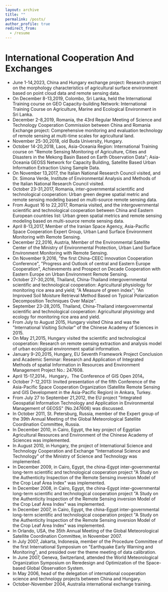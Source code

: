 ```yaml
---
layout: archive
title: ""
permalink: /posts/
author_profile: true
redirect_from:
  - /resume
---
```


# International Cooperation And Exchanges  
* June 1-14,2023, China and Hungary exchange project: Research project on the morphology characteristics of agricultural surface environment based on point cloud data and remote sensing data.
* On December 8-13,2019, Colombo, Sri Lanka, held the International Training course on GEO Capacity-building Network: International Training Course on Agriculture, Marine and Ecological Environment in Sri Lanka.
* December 2-8,2019, Romania, the 43rd Regular Meeting of Science and Technology Cooperation Commission between China and Romania Exchange project: Comprehensive monitoring and evaluation technology of remote sensing at multi-time scales for agricultural land.
* November 25-30,2018, old Buda University, Hungary.
* October 14-20,2018, Laos, Asia-Oceania Region: International Training course on "Remote Sensing Monitoring of Agriculture, Cities and Disasters in the Mekong Basin Based on Earth Observation Data"; Asia-Oceania GEOSS Network for Capacity Building, Satellite Based Urban Information Extraction Using Sample Data.
* On November 13,2017, the Italian National Research Council visited, and Dr. Simona Verde, Institute of Environmental Analysis and Methods of the Italian National Research Council visited.
* October 23-31,2017, Romania, inter-governmental scientific and technological cooperation: Urban green degree spatial metric and remote sensing modeling based on multi-source remote sensing data.
* From August 16 to 22,2017, Romania visited, and the intergovernmental scientific and technological cooperation between China and Eastern European countries list: Urban green spatial metrics and remote sensing modeling based on multi-source remote sensing data.
* April 8-13,2017, Member of the Iranian Space Agency, Asia-Pacific Space Cooperation Expert Group, Urban Land Surface Environment Monitoring with Remote Sensing.
* December 22,2016, Austria, Member of the Environmental Satellite Center of the Ministry of Environmental Protection, Urban Land Surface Environment Monitoring with Remote Sensing.
* On November 9,2016, "the first China-CEEC Innovation Cooperation Conference", "Progress and Outlook of central and Eastern Europe Cooperation", Achievements and Prospect on Decade Cooperation with Eastern Europe on Urban Environment Remote Sensing.
* October 27-30,2016, Thailand, China-Thailand intergovernmental scientific and technological cooperation: Agricultural physiology for monitoring rice area and yield; "A Measure of green index"; "An Improved Soil Moisture Retrieval Method Based on Typical Polarization Decomposition Techniques Over Maize".
* September 23-28,2015, Thailand, China-Thailand intergovernmental scientific and technological cooperation: Agricultural physiology and ecology for monitoring rice area and yield.
* From July to August 2015, Hungary visited China and was the "International Visiting Scholar" of the Chinese Academy of Sciences in 2015.
* On May 21,2015, Hungary visited the scientific and technological cooperation: Research on remote sensing extraction and analysis model of urban ecological environment spatial information.
* January 9-20,2015, Hungary, EU Seventh Framework Project Conclusion and Academic Seminar: Research and Application of Integrated Methods of spatial Information in Resources and Environment Management Project No.: 247608.
* April 15-17,2014，Hungary，The Conference of GIS Open 2014。
* October 7-12,2013: Invited presentation of the fifth Conference of the Asia-Pacific Space Cooperation Organization (Satellite Remote Sensing and GIS Development in the Asia-Pacific Region) in Ankara, Turkey.
* From July 27 to September 21,2012, the EU project "Integrated Geospatial Information Technology and Application in Environmental Management of GEOSS" (No.247606) was discussed.
* In October 2011, St. Petersburg, Russia, member of the Expert group of the 39th Annual Meeting of the Global Meteorological Satellite Coordination Committee, Russia.
* In December 2010, in Cairo, Egypt, the key project of Egyptian Agricultural Resources and Environment of the Chinese Academy of Sciences was implemented.
* In August 2010, in Hungary, the project of International Science and Technology Cooperation and Exchange "International Science and Technology" of the Ministry of Science and Technology was implemented.
* In December 2009, in Cairo, Egypt, the china-Egypt inter-governmental long-term scientific and technological cooperation project "A Study on the Authenticity Inspection of the Remote Sensing inversion Model of the Crop Leaf Area Index" was implemented.
* In December 2008, in Cairo, Egypt, the china-Egypt inter-governmental long-term scientific and technological cooperation project "A Study on the Authenticity Inspection of the Remote Sensing inversion Model of the Crop Leaf Area Index" was implemented.
* In December 2007, in Cairo, Egypt, the china-Egypt inter-governmental long-term scientific and technological cooperation project "A Study on the Authenticity Inspection of the Remote Sensing inversion Model of the Crop Leaf Area Index" was implemented.
* In Orlando, USA, the 35th Annual Meeting of the Global Meteorological Satellite Coordination Committee, in November 2007.
* In July 2007, Jakarta, Indonesia, member of the Procedure Committee of the first International Symposium on "Earthquake Early Warning and Monitoring", and presided over the theme meeting of data calibration.
* In June 2007, Geneva, Switzerland, attended the World Meteorological Organization Symposium on Reredesign and Optimization of the Space-based Global Observation System.
* In May 2006, head of the delegation of international cooperation science and technology projects between China and Hungary.
* October-November 2004, Australia international exchange training.

